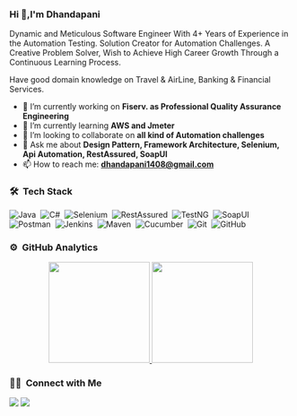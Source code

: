 ### Hi 👋,I'm Dhandapani

Dynamic and Meticulous Software Engineer With 4+ Years of Experience in the Automation Testing. Solution Creator for Automation Challenges. A Creative Problem Solver, Wish to Achieve High Career Growth Through a Continuous Learning Process.

Have good domain knowledge on Travel & AirLine, Banking & Financial Services.

- 🔭 I’m currently working on **Fiserv. as Professional Quality Assurance Engineering**
- 🌱 I’m currently learning **AWS and Jmeter**
- 👯 I’m looking to collaborate on **all kind of Automation challenges**
- 💬 Ask me about **Design Pattern, Framework Architecture, Selenium, Api Automation, RestAssured, SoapUI**
- 📫 How to reach me: **dhandapani1408@gmail.com**

### 🛠 &nbsp;Tech Stack

![Java](https://img.shields.io/badge/-Java-e6e6e6?style=flat&logo=Java&logoColor=FFA518)&nbsp;
![C#](https://img.shields.io/badge/-C%23-blue)&nbsp;
![Selenium](https://img.shields.io/badge/-Selenium-e6e6e6?style=flat&logo=Selenium)&nbsp;
![RestAssured](https://img.shields.io/static/v1?label=Rest&message=Assured&color=%3CCOLOR%3E)&nbsp;
![TestNG](https://img.shields.io/badge/TestNG-e6e6e6?style=flat&logo=testng)&nbsp;
![SoapUI](https://img.shields.io/badge/SoapUI-green?style=flat&logo=SoapUI&logoColor=green)&nbsp;
![Postman](https://img.shields.io/badge/-Postman-e6e6e6?style=flat&logo=Postman)&nbsp;
![Jenkins](https://img.shields.io/badge/Jenkins-e6e6e6?style=flat&logo=Jenkins)&nbsp;
![Maven](https://img.shields.io/badge/Maven-e6e6e6?style=flat&logo=maven)&nbsp;
![Cucumber](https://img.shields.io/badge/Cucumber-e6e6e6?style=flat&logo=cucumber)&nbsp;
![Git](https://img.shields.io/badge/-Git-05122A?style=flat&logo=git)&nbsp;
![GitHub](https://img.shields.io/badge/-GitHub-05122A?style=flat&logo=github)&nbsp;

### ⚙️ &nbsp;GitHub Analytics

<p align="center">
<a href="https://github.com/Dhandapani1408">
  <img height="180em" src="https://github-readme-stats-eight-theta.vercel.app/api?username=Dhandapani1408&show_icons=true&theme=algolia&include_all_commits=true&count_private=true"/>
  <img height="180em" src="https://github-readme-stats-eight-theta.vercel.app/api/top-langs/?username=Dhandapani1408&layout=compact&langs_count=8&theme=algolia"/>
</a>
</p>

### 🤝🏻 &nbsp;Connect with Me

<p align="left">
<a href="https://www.linkedin.com/in/dhandapani-p-178642191/"><img src="https://img.shields.io/badge/Dhandapani%20P-blue?style=flag&logo=linkedin"/></a>
<a href="mailto:dhandapani1408@gmail.com"><img src="https://img.shields.io/badge/Dhandapani%20P-white?style=flag&logo=gmail"/></a>
</p>


